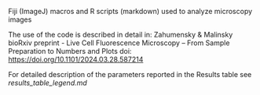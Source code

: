 Fiji (ImageJ) macros and R scripts (markdown) used to analyze microscopy images

The use of the code is described in detail in:
Zahumensky & Malinsky bioRxiv preprint - Live Cell Fluorescence Microscopy – From Sample Preparation to Numbers and Plots
doi: https://doi.org/10.1101/2024.03.28.587214

For detailed description of the parameters reported in the Results table see _results_table_legend.md_

